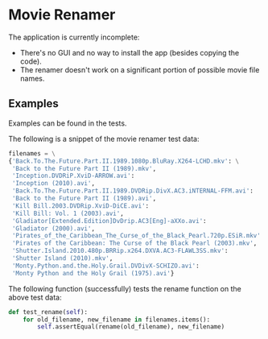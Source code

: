 Movie Renamer
=============
The application is currently incomplete:
 - There's no GUI and no way to install the app (besides copying the code).
 - The renamer doesn't work on a significant portion of possible movie file names.
 
Examples
--------
Examples can be found in the tests. 

The following is a snippet of the movie renamer test data:

```python
filenames = \
{'Back.To.The.Future.Part.II.1989.1080p.BluRay.X264-LCHD.mkv': \
 'Back to the Future Part II (1989).mkv',
 'Inception.DVDRiP.XviD-ARROW.avi':
 'Inception (2010).avi',
 'Back.To.The.Future.Part.II.1989.DVDRip.DivX.AC3.iNTERNAL-FFM.avi':
 'Back to the Future Part II (1989).avi',
 'Kill Bill.2003.DVDRip.XviD-DiCE.avi':
 'Kill Bill: Vol. 1 (2003).avi',
 'Gladiator[Extended.Edition]DvDrip.AC3[Eng]-aXXo.avi':
 'Gladiator (2000).avi',
 'Pirates_of_the_Caribbean_The_Curse_of_the_Black_Pearl.720p.ESiR.mkv':
 'Pirates of the Caribbean: The Curse of the Black Pearl (2003).mkv',
 'Shutter.Island.2010.480p.BRRip.x264.DXVA.AC3-FLAWL3SS.mkv':
 'Shutter Island (2010).mkv',
 'Monty.Python.and.the.Holy.Grail.DVDivX-SCHIZO.avi':
 'Monty Python and the Holy Grail (1975).avi'}
```

The following function (successfully) tests the rename function on the above test data:

```python
def test_rename(self):
    for old_filename, new_filename in filenames.items():
        self.assertEqual(rename(old_filename), new_filename)
```